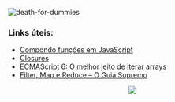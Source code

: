 ![death-for-dummies](https://user-images.githubusercontent.com/52453558/81514116-94de4100-9303-11ea-8859-ba22968793ad.gif)

### Links úteis:
- [Compondo funções em JavaScript](http://cangaceirojavascript.com.br/compondo-funcoes-javascript/)
- [Closures](https://medium.com/@stephanowallace/javascript-mas-afinal-o-que-s%C3%A3o-closures-4d67863ca9fc)
- [ECMAScript 6: O melhor jeito de iterar arrays](https://imasters.com.br/desenvolvimento/ecmascript-6-conheca-os-novos-loops)
- [Filter, Map e Reduce – O Guia Supremo](https://devsamurai.com.br/javascript-filter-map-reduce-guia-supremo/)

<p align="center">
  <img src="https://user-images.githubusercontent.com/52453558/81879523-6bbaec00-9561-11ea-83ab-d2d1949a4556.png">
</p>
